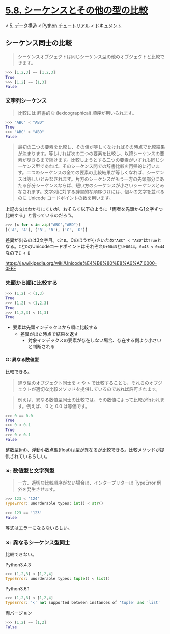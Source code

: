 # [5.8. シーケンスとその他の型の比較](https://docs.python.jp/3/tutorial/datastructures.html#comparing-sequences-and-other-types)

< [5. データ構造](https://docs.python.jp/3/tutorial/datastructures.html#data-structures) < [Python チュートリアル](https://docs.python.jp/3/tutorial/index.html) < [ドキュメント](https://docs.python.jp/3/index.html)

## シーケンス同士の比較

> シーケンスオブジェクトは同じシーケンス型の他のオブジェクトと比較できます。

```python
>>> [1,2,3] == [1,2,3]
True
>>> [1,2] == [1,3]
False
```

### 文字列シーケンス

> 比較には 辞書的な (lexicographical) 順序が用いられます。

```python
>>> "ABC" < "ABD"
True
>>> "ABC" > "ABD"
False
```

> 最初の二つの要素を比較し、その値が等しくなければその時点で比較結果が決まります。等しければ次の二つの要素を比較し、以降シーケンスの要素が尽きるまで続けます。比較しようとする二つの要素がいずれも同じシーケンス型であれば、そのシーケンス間での辞書比較を再帰的に行います。二つのシーケンスの全ての要素の比較結果が等しくなれば、シーケンスは等しいとみなされます。片方のシーケンスがもう一方の先頭部分にあたる部分シーケンスならば、短い方のシーケンスが小さいシーケンスとみなされます。文字列に対する辞書的な順序づけには、個々の文字を並べるのに Unicode コードポイントの数を用います。

上記の文はわかりにくいが、おそらく以下のように「両者を先頭から1文字ずつ比較する」と言っているのだろう。

```python
>>> [x for x in zip("ABC","ABD")]
[('A', 'A'), ('B', 'B'), ('C', 'D')]
```

差異が出るのは3文字目。`C`と`D`。Cのほうが小さいため`"ABC" < "ABD"`は`True`となる。`C`と`D`のUnicodeコードポイントはそれぞれ`U+0043`と`U+0044`。`0x43 < 0x44`なので`C < D`

https://ja.wikipedia.org/wiki/Unicode%E4%B8%80%E8%A6%A7_0000-0FFF

### 先頭から順に比較する

```python
>>> (1,2) < (1,3)
True
>>> (1,2) < (1,2,3)
True
>>> (1,2,3) < (1,3)
True
```

* 要素は先頭インデックスから順に比較する
    * 差異が出た時点で結果を返す
        * 対象インデックスの要素が存在しない場合、存在する側より小さいと判断される

#### ○: 異なる数値型

比較できる。

> 違う型のオブジェクト同士を < や > で比較することも、それらのオブジェクトが適切な比較メソッドを提供しているのであれば許可されます。

> 例えば、異なる数値型同士の比較では、その数値によって比較が行われます。例えば、 0 と 0.0 は等価です。

```python
>>> 0 == 0.0
True
>>> 0 < 0.1
True
>>> 0 > 0.1
False
```

整数型(int)、浮動小数点型(float)は型が異なるが比較できる。比較メソッドが提供されているらしい。

### ✗: 数値型と文字列型

> 一方、適切な比較順序がない場合は、インタープリターは TypeError 例外を発生させます。

```python
>>> 123 < '124'
TypeError: unorderable types: int() < str()
```

```python
>>> 123 == '123'
False
```

等式はエラーにならないらしい。

### ✗: 異なるシーケンス型同士

比較できない。

Python3.4.3
```python
>>> (1,2,3) < [1,2,4]
TypeError: unorderable types: tuple() < list()
```

Python3.6.1
```python
>>> (1,2,3) < [1,2,4]
TypeError: '<' not supported between instances of 'tuple' and 'list'
```

両バージョン
```python
>>> (1,2) == [1,2]
False
```

